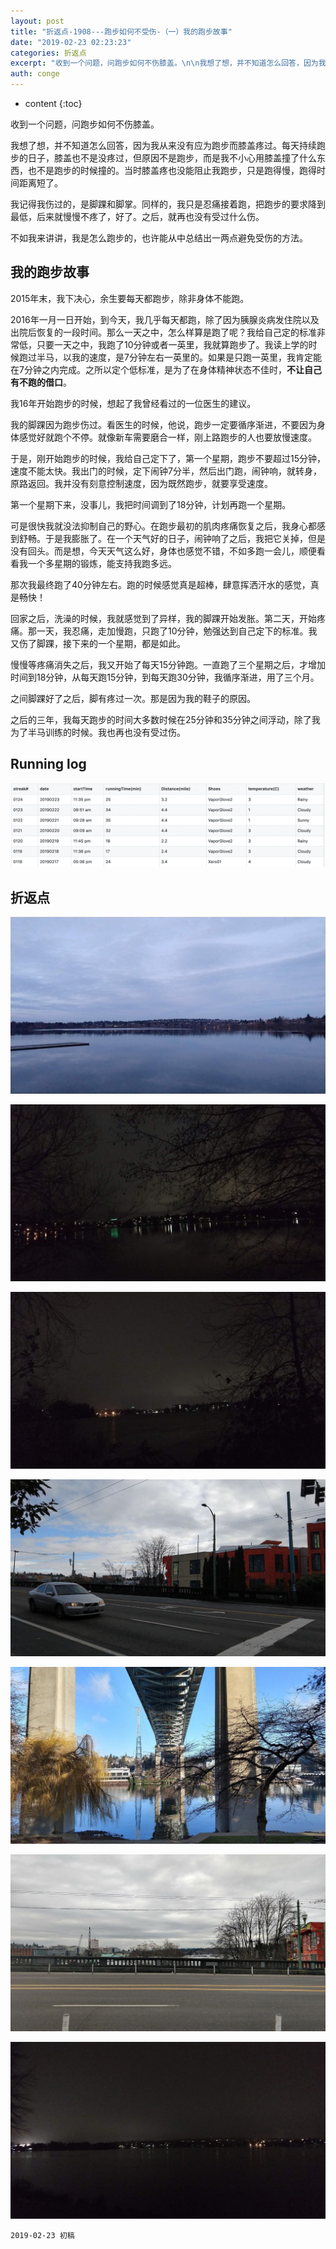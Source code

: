 ```yaml
---
layout: post
title: "折返点-1908---跑步如何不受伤-（一）我的跑步故事"
date: "2019-02-23 02:23:23"
categories: 折返点
excerpt: "收到一个问题，问跑步如何不伤膝盖。\n\n我想了想，并不知道怎么回答，因为我从来没有应为跑步而膝盖疼过。每天持续跑步的日子，膝盖也不是没疼过，但原因不是跑步，而是我不小心用膝盖撞了什么东西，也不是跑步的时候撞的。当时膝盖疼也没能阻止我跑步，只是跑得慢，跑得时间距离短了..."
auth: conge
---
```

* content
{:toc}

收到一个问题，问跑步如何不伤膝盖。

我想了想，并不知道怎么回答，因为我从来没有应为跑步而膝盖疼过。每天持续跑步的日子，膝盖也不是没疼过，但原因不是跑步，而是我不小心用膝盖撞了什么东西，也不是跑步的时候撞的。当时膝盖疼也没能阻止我跑步，只是跑得慢，跑得时间距离短了。

我记得我伤过的，是脚踝和脚掌。同样的，我只是忍痛接着跑，把跑步的要求降到最低，后来就慢慢不疼了，好了。之后，就再也没有受过什么伤。

不如我来讲讲，我是怎么跑步的，也许能从中总结出一两点避免受伤的方法。

## 我的跑步故事

2015年末，我下决心，余生要每天都跑步，除非身体不能跑。

2016年一月一日开始，到今天，我几乎每天都跑，除了因为胰腺炎病发住院以及出院后恢复的一段时间。那么一天之中，怎么样算是跑了呢？我给自己定的标准非常低，只要一天之中，我跑了10分钟或者一英里，我就算跑步了。我读上学的时候跑过半马，以我的速度，是7分钟左右一英里的。如果是只跑一英里，我肯定能在7分钟之内完成。之所以定个低标准，是为了在身体精神状态不佳时，__不让自己有不跑的借口__。

我16年开始跑步的时候，想起了我曾经看过的一位医生的建议。

我的脚踝因为跑步伤过。看医生的时候，他说，跑步一定要循序渐进，不要因为身体感觉好就跑个不停。就像新车需要磨合一样，刚上路跑步的人也要放慢速度。

于是，刚开始跑步的时候，我给自己定下了，第一个星期，跑步不要超过15分钟，速度不能太快。我出门的时候，定下闹钟7分半，然后出门跑，闹钟响，就转身，原路返回。我并没有刻意控制速度，因为既然跑步，就要享受速度。

第一个星期下来，没事儿，我把时间调到了18分钟，计划再跑一个星期。

可是很快我就没法抑制自己的野心。在跑步最初的肌肉疼痛恢复之后，我身心都感到舒畅。于是我膨胀了。在一个天气好的日子，闹钟响了之后，我把它关掉，但是没有回头。而是想，今天天气这么好，身体也感觉不错，不如多跑一会儿，顺便看看我一个多星期的锻炼，能支持我跑多远。

那次我最终跑了40分钟左右。跑的时候感觉真是超棒，肆意挥洒汗水的感觉，真是畅快！

回家之后，洗澡的时候，我就感觉到了异样，我的脚踝开始发胀。第二天，开始疼痛。那一天，我忍痛，走加慢跑，只跑了10分钟，勉强达到自己定下的标准。我又伤了脚踝，接下来的一个星期，都是如此。

慢慢等疼痛消失之后，我又开始了每天15分钟跑。一直跑了三个星期之后，才增加时间到18分钟，从每天跑15分钟，到每天跑30分钟，我循序渐进，用了三个月。

之间脚踝好了之后，脚有疼过一次。那是因为我的鞋子的原因。

之后的三年，我每天跑步的时间大多数时候在25分钟和35分钟之间浮动，除了我为了半马训练的时候。我也再也没有受过伤。

## Running log

![Running log week 08， 2019](/assets/images/折返点/118382-9e206bbd146ccda7.png)

## 折返点
![20190217.jpg](/assets/images/折返点/118382-f64f881b84d92de7.jpg)

![20190218.jpg](/assets/images/折返点/118382-408b417f08355b23.jpg)

![20190219.jpg](/assets/images/折返点/118382-78a7fceb6f07d24f.jpg)

![20190220.jpg](/assets/images/折返点/118382-c0e5be905a2a1693.jpg)

![20190221.jpg](/assets/images/折返点/118382-a761e0993f1fbbb8.jpg)

![20190222.jpg](/assets/images/折返点/118382-3818009aab668eff.jpg)

![20190223.jpg](/assets/images/折返点/118382-47d17a17ad0464d9.jpg)


```
2019-02-23 初稿
```
